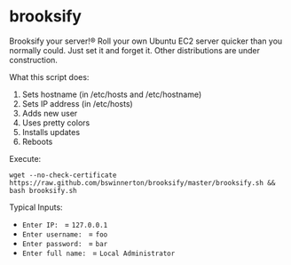 brooksify
==================

Brooksify your server!® Roll your own Ubuntu EC2 server quicker than you normally could. Just set it and forget it.
Other distributions are under construction.

What this script does:
  1. Sets hostname (in /etc/hosts and /etc/hostname)
  2. Sets IP address (in /etc/hosts)
  3. Adds new user
  4. Uses pretty colors
  5. Installs updates
  6. Reboots

Execute:

`wget --no-check-certificate https://raw.github.com/bswinnerton/brooksify/master/brooksify.sh && bash brooksify.sh`

Typical Inputs:

* `Enter IP: ` = `127.0.0.1`
* `Enter username: ` = `foo`
* `Enter password: ` = `bar`
* `Enter full name: ` = `Local Administrator`
